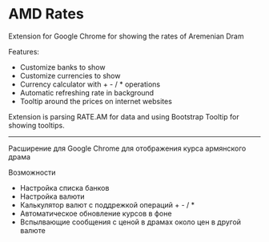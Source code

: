 AMD Rates
=========

Extension for Google Chrome for showing the rates of Aremenian Dram

Features:
  - Customize banks to show
  - Customize currencies to show
  - Currency calculator with + - / * operations
  - Automatic refreshing rate in background
  - Tooltip around the prices on internet websites
  

Extension is parsing RATE.AM for data and using Bootstrap Tooltip for showing tooltips.


--------------------------------

Расширение для Google Chrome для отображения курса армянского драма

Возможности
  - Настройка списка банков
  - Настройка валюти
  - Калькулятор валют с поддрежкой операций + - / *
  - Автоматическое обновление курсов в фоне
  - Вспылвающие сообщения с ценой в драмах около цен в другой валюте
  
